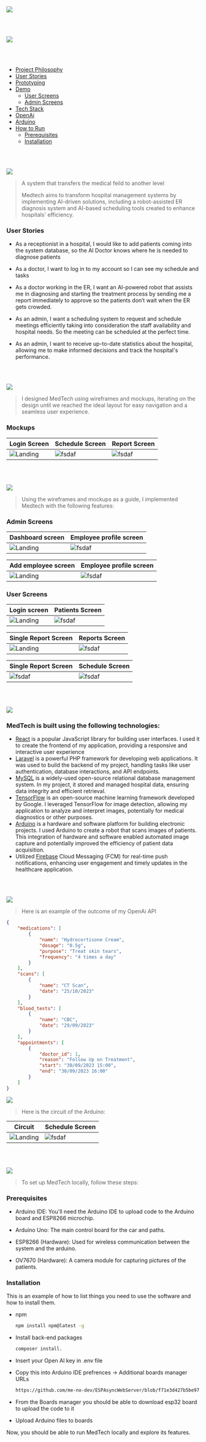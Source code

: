 <img src="./readme/title1.svg"/>

<br><br>

<!-- Table of Content-->

<img src="./readme/title8.svg"/>

<br><br>

- [Project Philosophy](#philosophy)
- [User Stories](#user-stories)
- [Prototyping](#mockups)
- [Demo](#demo)
  - [User Screens](#user-screens)
  - [Admin Screens](#admin-screens)
- [Tech Stack](#stacks)
- [OpenAi](#opneai)
- [Arduino](#arduino)
- [How to Run](#how-to-run)
  - [Prerequisites](#prerequisites)
  - [Installation](#installation)

<br><br>

<!-- project philosophy -->

<a name="philosophy"></a>

<img src="./readme/title2.svg"/>

> A system that transfers the medical feild to another level
>
> Medtech aims to transform hospital management systems by implementing AI-driven solutions, including a robot-assisted ER diagnosis system and AI-based scheduling tools created to enhance hospitals' efficiency.

### User Stories

- As a receptionist in a hospital, I would like to add patients coming into the system database, so the AI Doctor knows where he is needed to diagnose patients

- As a doctor, I want to log in to my account so I can see my schedule and tasks
- As a doctor working in the ER, I want an AI-powered robot that assists me in diagnosing and starting the treatment process by sending me a report immediately to approve so the patients don’t wait when the ER gets crowded.

- As an admin, I want a scheduling system to request and schedule meetings efficiently taking into consideration the staff availability and hospital needs. So the meeting can be scheduled at the perfect time.
- As an admin, I want to receive up-to-date statistics about the hospital, allowing me to make informed decisions and track the hospital's performance.

<br><br>

<!-- Prototyping -->

<a name="prototyping"></a>

<img src="./readme/title3.svg"/>

> I designed MedTech using wireframes and mockups, iterating on the design until we reached the ideal layout for easy navigation and a seamless user experience.

### Mockups

| Login Screen                        | Schedule Screen                      | Report Screen                                         |
| ----------------------------------- | ------------------------------------ | ----------------------------------------------------- |
| ![Landing](./readme/demo/login.png) | ![fsdaf](./readme/demo/schedule.png) | ![fsdaf](./readme/demo/Single%20report-%20mockup.png) |

<br><br>

<!-- Implementation -->

<a name="demo"></a>

<img src="./readme/title10.svg"/>

> Using the wireframes and mockups as a guide, I implemented Medtech with the following features:

### Admin Screens

| Dashboard screen                          | Employee profile screen                              |
| ----------------------------------------- | ---------------------------------------------------- |
| ![Landing](./readme/demo/admin/Admin.png) | ![fsdaf](./readme/demo/admin/Employee%20Profile.png) |

| Add employee screen                            | Employee profile screen                     |
| ---------------------------------------------- | ------------------------------------------- |
| ![Landing](./readme/demo/admin/staff-page.gif) | ![fsdaf](./readme/demo/admin/add-staff.gif) |

### User Screens

| Login screen                             | Patients Screen                           |
| ---------------------------------------- | ----------------------------------------- |
| ![Landing](./readme/demo/user/Login.gif) | ![fsdaf](./readme/demo/user/patients.gif) |

| Single Report Screen                             | Reports Screen                           |
| ------------------------------------------------ | ---------------------------------------- |
| ![Landing](./readme/demo/user/Single-Report.gif) | ![fsdaf](./readme/demo/user/reports.gif) |

| Single Report Screen                      | Schedule Screen                               |
| ----------------------------------------- | --------------------------------------------- |
| ![fsdaf](./readme/demo/user/schedule.gif) | ![fsdaf](./readme/demo/user/add-patients.gif) |

<br><br>

<!-- Tech stack -->

<a name="stacks"></a>
<img src="./readme/title5.svg"/>

### MedTech is built using the following technologies:

- [React](https://react.dev/) is a popular JavaScript library for building user interfaces. I used it to create the frontend of my application, providing a responsive and interactive user experience
- [Laravel](https://laravel.com/) is a powerful PHP framework for developing web applications. It was used to build the backend of my project, handling tasks like user authentication, database interactions, and API endpoints.
- [MySQL](https://www.mysql.com/) is a widely-used open-source relational database management system. In my project, it stored and managed hospital data, ensuring data integrity and efficient retrieval.
- [TensorFlow](https://www.tensorflow.org/) is an open-source machine learning framework developed by Google. I leveraged TensorFlow for image detection, allowing my application to analyze and interpret images, potentially for medical diagnostics or other purposes.
- [Arduino](https://www.arduino.cc/) is a hardware and software platform for building electronic projects. I used Arduino to create a robot that scans images of patients. This integration of hardware and software enabled automated image capture and potentially improved the efficiency of patient data acquisition.
- Utilized [Firebase](https://firebase.google.com/) Cloud Messaging (FCM) for real-time push notifications, enhancing user engagement and timely updates in the healthcare application.

<br><br>

<a name="opneai"></a>
<img src="./readme/title7.svg"/>

> Here is an example of the outcome of my OpenAi API

```Json
{
    "medications": [
        {
            "name": "Hydrocortisone Cream",
            "dosage": "0.5g",
            "purpose": "Treat skin tears",
            "frequency": "4 times a day"
        }
    ],
    "scans": [
        {
            "name": "CT Scan",
            "date": "25/10/2023"
        }
    ],
    "blood_tests": [
        {
            "name": "CBC",
            "date": "29/09/2023"
        }
    ],
    "appointments": [
        {
            "doctor_id": 1,
            "reason": "Follow Up on Treatment",
            "start": "30/09/2023 15:00",
            "end": "30/09/2023 16:00"
        }
    ]
}

```

<a name="arduino"></a>

<img src="./readme/title11.svg"/>

> Here is the circuit of the Arduino:

| Circuit                                       | Schedule Screen                                  |
| --------------------------------------------- | ------------------------------------------------ |
| ![Landing](./readme/demo/arduino/arduino.png) | ![fsdaf](./readme/demo/arduino/adruino-demo.gif) |

<br><br>

<!-- How to run -->
<img src="./readme/title6.svg"/>

> To set up MedTech locally, follow these steps:

### Prerequisites

- Arduino IDE: You'll need the Arduino IDE to upload code to the Arduino board and ESP8266 microchip.

- Arduino Uno: The main control board for the car and paths.

- ESP8266 (Hardware): Used for wireless communication between the system and the arduino.

- OV7670 (Hardware): A camera module for capturing pictures of the patients.

### Installation

This is an example of how to list things you need to use the software and how to install them.

- npm
  ```sh
  npm install npm@latest -g
  ```
- Install back-end packages
  ```sh
  composer install.
  ```
- Insert your Open AI key in .env file
- Copy this into Arduino IDE prefrences -> Additional boards manager URLs
  ```sh
  https://github.com/me-no-dev/ESPAsyncWebServer/blob/f71e3d427b5be9791a8a2c93cf8079792c3a9a26/library.json,https://raw.githubusercontent.com/espressif/arduino-esp32/gh-pages/package_esp32_index.json
  ```
- From the Boards manager you should be able to download esp32 board to upload the code to it

- Upload Arduino files to boards

Now, you should be able to run MedTech locally and explore its features.
